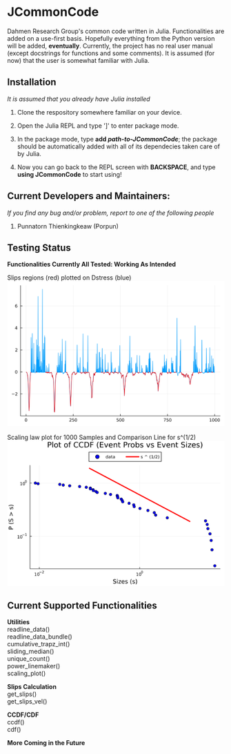 # JCommonCode

Dahmen Research Group's common code written in Julia. Functionalities are added on a use-first basis. Hopefully everything from the Python version will be added, **eventually**. Currently, the project has no real user manual (except docstrings for functions and some comments). It is assumed (for now)
that the user is somewhat familiar with Julia.

## Installation

_It is assumed that you already have Julia installed_

1) Clone the respository somewhere familiar on your device.

2) Open the Julia REPL and type ']' to enter package mode.

3) In the package mode, type **add _path-to-JCommonCode_**; the package should be automatically added
    with all of its dependecies taken care of by Julia.

4) Now you can go back to the REPL screen with **BACKSPACE**, and type **using JCommonCode** to start using!

## Current Developers and Maintainers:

_If you find any bug and/or problem, report to one of the following people_

1) Punnatorn Thienkingkeaw (Porpun)

## Testing Status

**Functionalities Currently All Tested: Working As Intended**

Slips regions (red) plotted on Dstress (blue)
![Preview](test/test_out/get_slips_vel.png)

Scaling law plot for 1000 Samples and Comparison Line for s^(1/2)
![Preview](test/test_out/CCDF_Plot_s0.5.png)

## Current Supported Functionalities

**Utilities**\
readline_data()\
readline_data_bundle()\
cumulative_trapz_int()\
sliding_median()\
unique_count()\
power_linemaker()\
scaling_plot()

**Slips Calculation**\
get_slips()\
get\_slips\_vel()

**CCDF/CDF**\
ccdf()\
cdf()

**More Coming in the Future**